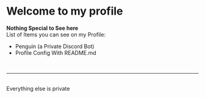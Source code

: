 # Welcome to my profile
**Nothing Special to See here** <br>
List of Items you can see on my Profile:
<ul>
  <li>Penguin (a Private Discord Bot)</li>
  <li>Profile Config With README.md</li>
  </ul>
 <br>
<hr>
<br>
Everything else is private
